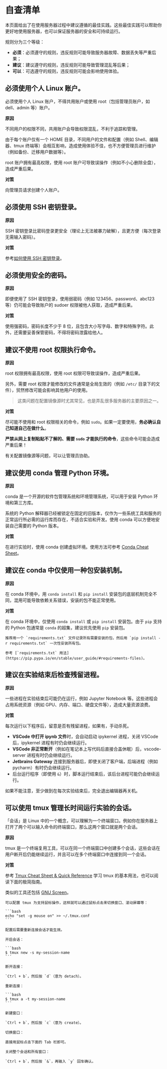 # 自查清单

本页面给出了在使用服务器过程中建议遵循的最佳实践。这些最佳实践可以帮助你更好地使用服务器，也可以保证服务器的安全和可持续运行。

规则分为三个等级：

- **必须**：必须遵守的规则，违反规则可能导致服务器故障、数据丢失等严重后果；
- **建议**：建议遵守的规则，违反规则可能导致管理混乱等后果；
- **可以**：可选遵守的规则，违反规则可能会影响使用体验。

## **必须**使用个人 Linux 账户。
必须使用个人 Linux 账户，不得共用账户或使用 root（包括管理员账户，如 dell、admin 等）账户。

**原因**

不同用户的权限不同，共用账户会导致权限混乱，不利于追踪和管理。

由于每个账户仅有一个 HOME 目录，不同用户的文件和配置（例如 Shell、编辑器、tmux 终端等）会相互影响，造成使用体验不佳，也不方便管理员进行维护（例如备份、迁移用户数据等）。

root 账户拥有最高权限，使用 root 账户可导致误操作（例如不小心删除全盘），造成严重后果。

**对策**

向管理员请求创建个人账户。

## **必须**使用 SSH 密钥登录。

**原因**

SSH 密钥登录比密码登录更安全（理论上无法被暴力破解），且更方便（每次登录无需输入密码）。

**对策**

参考[如何使用 SSH 密钥登录](ssh.md)。

## **必须**使用安全的密码。

**原因**

即便使用了 SSH 密钥登录，使用弱密码（例如 123456、password、abc123 等）仍可能会导致账户的 sudoer 权限被他人获取，造成严重后果。

**对策**

使用强密码，密码长度不少于 8 位，且包含大小写字母、数字和特殊字符。此外，还需要妥善保管密码，不得将密码泄露给他人。

## **建议**不使用 root 权限执行命令。

**原因**

root 权限拥有最高权限，使用 root 权限可导致误操作，造成严重后果。

另外，需要 root 权限才能修改的文件通常是全局生效的（例如 `/etc/` 目录下的文件），贸然修改可能会影响其他用户的使用。

> 这类问题在配置镜像源时尤其常见，也是弄乱很多服务器的主要原因之一。

**对策**

尽可能不使用和 root 权限相关的命令，例如 `sudo`。如果一定要使用，**务必确认自己知道自己在做什么**。

**严禁从网上复制粘贴不了解的、需要 `sudo` 才能执行的命令**，这些命令可能会造成严重后果！

有关配置镜像源等问题，可以让管理员协助。

## **建议**使用 conda 管理 Python 环境。

**原因**

conda 是一个开源的软件包管理系统和环境管理系统，可以用于安装 Python 环境和第三方库。

系统的 Python 解释器已经被锁定在固定的旧版本，仅作为一些系统工具和服务的正常运行所必需的运行库而存在，不适合实验和开发。使用 conda 可以方便地安装自己需要的 Python 版本。

**对策**

在进行实验时，使用 conda 创建虚拟环境。使用方法可参考 [Conda Cheat Sheet](https://docs.conda.io/projects/conda/en/latest/user-guide/cheatsheet.html)。

## **建议**在 conda 中仅使用一种包安装机制。

**原因**

在 conda 环境中，用 `conda install` 和 `pip install` 安装包的底层机制完全不同，混用可能导致依赖关系错误，安装的包不能正常使用。

**对策**

在 conda 环境中，仅使用 `conda install` 或 `pip install` 安装包。由于 `pip` 支持的 Python 包通常是 `conda` 的超集，建议优先使用 `pip` 安装包。

```admonish tip
推荐用一个 `requirements.txt` 文件记录所有需要安装的包，然后用 `pip install -r requirements.txt` 一次性安装所有包。

参考 [`requirements.txt` 用法](https://pip.pypa.io/en/stable/user_guide/#requirements-files)。
```

## **建议**在实验结束后检查残留进程。

**原因**

一些进程在实验结束后可能仍在运行，例如 Jupyter Notebook 等。这些进程会占用系统资源（例如 GPU、内存、端口、硬盘文件等），造成大量资源浪费。

**对策**

每次运行以下程序后，留意是否有残留进程，如果有，手动杀死。

- **VSCode 中打开 ipynb 文件**时，会自动启动 ipykernel 进程，关闭 VSCode 后，ipykernel 进程有时仍会继续运行。
- **VSCode 非正常断开**（例如在笔记本上写代码后直接合盖休眠）后，vscode-server 进程有时仍会继续运行。
- **Jetbrains Gateway** 连接到服务器后，即使关闭了客户端，后端进程（例如 pycharm）有时仍会继续运行。
- 后台运行程序（即使用 `&`）时，脚本运行结束后，该后台进程可能仍会继续运行。

如果不能注意，至少做到在每次实验结束后，完全退出编辑器再关机。


## **可以**使用 tmux 管理长时间运行实验的会话。

「会话」是 Linux 中的一个概念，可以理解为一个终端窗口。例如你在服务器上打开了两个可以输入命令的终端窗口，那么这两个窗口就是两个会话。

**原因**

tmux 是一个终端复用工具，可以在同一个终端窗口中创建多个会话，这些会话在用户断开后仍能继续运行，并且可以在多个终端窗口中连接到同一个会话。

**对策**

参考 [Tmux Cheat Sheet & Quick Reference](https://tmuxcheatsheet.com/) 学习 tmux 的基本用法，也可以阅读下面的极简指南。

类似的工具还包括 [GNU Screen](https://www.gnu.org/software/screen/)。

~~~admonish tip
可以配置 tmux 为支持鼠标操作，这样就可以通过鼠标点击来切换窗口、滚动屏幕等：

```bash
echo "set -g mouse on" >> ~/.tmux.conf
```

配置后需要重新连接会话才能生效。
~~~

~~~admonish example
开启会话：

```bash
$ tmux new -s my-session-name
```

断开连接：

`Ctrl + b`，然后按 `d`（意为 detach）。

重新连接：

```bash
$ tmux a -t my-session-name
```

新建窗口：

`Ctrl + b`，然后按 `c`（意为 create）。

切换窗口：

直接用鼠标点击下面的 Tab 栏即可。

关闭整个会话和所有窗口：

`Ctrl + b`，然后按 `&`，再输入 `y` 回车确认。
~~~
